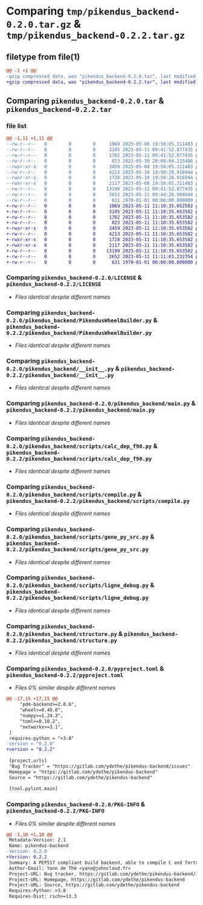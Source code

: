 # Comparing `tmp/pikendus_backend-0.2.0.tar.gz` & `tmp/pikendus_backend-0.2.2.tar.gz`

## filetype from file(1)

```diff
@@ -1 +1 @@
-gzip compressed data, was "pikendus_backend-0.2.0.tar", last modified: Thu May 11 09:44:26 2023, max compression
+gzip compressed data, was "pikendus_backend-0.2.2.tar", last modified: Thu May 11 11:11:03 2023, max compression
```

## Comparing `pikendus_backend-0.2.0.tar` & `pikendus_backend-0.2.2.tar`

### file list

```diff
@@ -1,11 +1,11 @@
--rw-r--r--   0        0        0     1069 2023-05-08 19:50:05.311483 pikendus_backend-0.2.0/LICENSE
--rw-r--r--   0        0        0     3105 2023-05-11 09:41:52.877435 pikendus_backend-0.2.0/pikendus_backend/PikendusWheelBuilder.py
--rw-r--r--   0        0        0     1702 2023-05-11 09:41:52.877435 pikendus_backend-0.2.0/pikendus_backend/__init__.py
--rw-r--r--   0        0        0      823 2023-05-10 20:08:04.215486 pikendus_backend-0.2.0/pikendus_backend/main.py
--rwxr-xr-x   0        0        0     3459 2023-05-08 19:50:05.311483 pikendus_backend-0.2.0/pikendus_backend/scripts/calc_dep_f90.py
--rw-r--r--   0        0        0     4213 2023-05-10 19:50:28.916944 pikendus_backend-0.2.0/pikendus_backend/scripts/compile.py
--rwxr-xr-x   0        0        0     1728 2023-05-10 19:50:28.916944 pikendus_backend-0.2.0/pikendus_backend/scripts/gene_py_src.py
--rwxr-xr-x   0        0        0     2117 2023-05-08 19:50:05.311483 pikendus_backend-0.2.0/pikendus_backend/scripts/ligne_debug.py
--rw-r--r--   0        0        0    13199 2023-05-11 09:41:52.877435 pikendus_backend-0.2.0/pikendus_backend/structure.py
--rw-r--r--   0        0        0     2652 2023-05-11 09:44:26.904044 pikendus_backend-0.2.0/pyproject.toml
--rw-r--r--   0        0        0      631 1970-01-01 00:00:00.000000 pikendus_backend-0.2.0/PKG-INFO
+-rw-r--r--   0        0        0     1069 2023-05-11 11:10:35.652582 pikendus_backend-0.2.2/LICENSE
+-rw-r--r--   0        0        0     3105 2023-05-11 11:10:35.653582 pikendus_backend-0.2.2/pikendus_backend/PikendusWheelBuilder.py
+-rw-r--r--   0        0        0     1702 2023-05-11 11:10:35.653582 pikendus_backend-0.2.2/pikendus_backend/__init__.py
+-rw-r--r--   0        0        0      823 2023-05-11 11:10:35.653582 pikendus_backend-0.2.2/pikendus_backend/main.py
+-rwxr-xr-x   0        0        0     3459 2023-05-11 11:10:35.653582 pikendus_backend-0.2.2/pikendus_backend/scripts/calc_dep_f90.py
+-rw-r--r--   0        0        0     4213 2023-05-11 11:10:35.653582 pikendus_backend-0.2.2/pikendus_backend/scripts/compile.py
+-rwxr-xr-x   0        0        0     1728 2023-05-11 11:10:35.653582 pikendus_backend-0.2.2/pikendus_backend/scripts/gene_py_src.py
+-rwxr-xr-x   0        0        0     2117 2023-05-11 11:10:35.653582 pikendus_backend-0.2.2/pikendus_backend/scripts/ligne_debug.py
+-rw-r--r--   0        0        0    13199 2023-05-11 11:10:35.653582 pikendus_backend-0.2.2/pikendus_backend/structure.py
+-rw-r--r--   0        0        0     2652 2023-05-11 11:11:03.232354 pikendus_backend-0.2.2/pyproject.toml
+-rw-r--r--   0        0        0      631 1970-01-01 00:00:00.000000 pikendus_backend-0.2.2/PKG-INFO
```

### Comparing `pikendus_backend-0.2.0/LICENSE` & `pikendus_backend-0.2.2/LICENSE`

 * *Files identical despite different names*

### Comparing `pikendus_backend-0.2.0/pikendus_backend/PikendusWheelBuilder.py` & `pikendus_backend-0.2.2/pikendus_backend/PikendusWheelBuilder.py`

 * *Files identical despite different names*

### Comparing `pikendus_backend-0.2.0/pikendus_backend/__init__.py` & `pikendus_backend-0.2.2/pikendus_backend/__init__.py`

 * *Files identical despite different names*

### Comparing `pikendus_backend-0.2.0/pikendus_backend/main.py` & `pikendus_backend-0.2.2/pikendus_backend/main.py`

 * *Files identical despite different names*

### Comparing `pikendus_backend-0.2.0/pikendus_backend/scripts/calc_dep_f90.py` & `pikendus_backend-0.2.2/pikendus_backend/scripts/calc_dep_f90.py`

 * *Files identical despite different names*

### Comparing `pikendus_backend-0.2.0/pikendus_backend/scripts/compile.py` & `pikendus_backend-0.2.2/pikendus_backend/scripts/compile.py`

 * *Files identical despite different names*

### Comparing `pikendus_backend-0.2.0/pikendus_backend/scripts/gene_py_src.py` & `pikendus_backend-0.2.2/pikendus_backend/scripts/gene_py_src.py`

 * *Files identical despite different names*

### Comparing `pikendus_backend-0.2.0/pikendus_backend/scripts/ligne_debug.py` & `pikendus_backend-0.2.2/pikendus_backend/scripts/ligne_debug.py`

 * *Files identical despite different names*

### Comparing `pikendus_backend-0.2.0/pikendus_backend/structure.py` & `pikendus_backend-0.2.2/pikendus_backend/structure.py`

 * *Files identical despite different names*

### Comparing `pikendus_backend-0.2.0/pyproject.toml` & `pikendus_backend-0.2.2/pyproject.toml`

 * *Files 0% similar despite different names*

```diff
@@ -17,15 +17,15 @@
     "pdm-backend>=2.0.6",
     "wheel>=0.40.0",
     "numpy>=1.24.3",
     "toml>=0.10.2",
     "networkx>=3.1",
 ]
 requires-python = ">3.8"
-version = "0.2.0"
+version = "0.2.2"
 
 [project.urls]
 "Bug Tracker" = "https://gitlab.com/ydethe/pikendus-backend/issues"
 Homepage = "https://gitlab.com/ydethe/pikendus-backend"
 Source = "https://gitlab.com/ydethe/pikendus-backend"
 
 [tool.pylint.main]
```

### Comparing `pikendus_backend-0.2.0/PKG-INFO` & `pikendus_backend-0.2.2/PKG-INFO`

 * *Files 0% similar despite different names*

```diff
@@ -1,10 +1,10 @@
 Metadata-Version: 2.1
 Name: pikendus-backend
-Version: 0.2.0
+Version: 0.2.2
 Summary: A PEP517 compliant build backend, able to compile C and fortran source files
 Author-Email: Yann de Thé <yann@johncloud.fr>
 Project-URL: Bug tracker, https://gitlab.com/ydethe/pikendus-backend/issues
 Project-URL: Homepage, https://gitlab.com/ydethe/pikendus-backend
 Project-URL: Source, https://gitlab.com/ydethe/pikendus-backend
 Requires-Python: >3.8
 Requires-Dist: rich>=13.3
```

